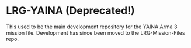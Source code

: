 # LRG-YAINA (Deprecated!)

This used to be the main development repository for the YAINA Arma 3 mission file. Development has since been moved to the LRG-Mission-Files repo.
